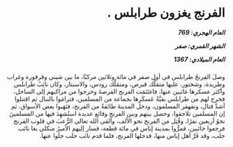 <h1 dir="rtl">الفرنج يغزون طرابلس .</h1>

<h5 dir="rtl">العام الهجري:  769

الشهر القمري: صفر

العام الميلادي: 1367</h5>

<p dir="rtl">وصلَ الفِرنجُ طرابلس في أول صفر في مائة وثلاثين مركبًا، ما بين شيني وقرقورة وغراب وطريدة، وشختور، عليها متمَلِّك قبرص، ومتمَلِّك رودس، والاسبتار، وكان نائِبُ طرابلس وأكثر عسكرها غائبين عنها، فاغتَنَمَت الفرنج الفرصةَ وخرجوا من مراكبهم إلى الساحل، فخرج لهم من طرابلس بقيَّةُ عَسكَرِها بجماعة من المسلمين، فترامَوا بالنبال ثم اقتتلوا أشدَّ قتال، وتقهقر المسلمون، ودخل المدينةَ طائفةٌ من الفرنج، فنَهَبوا بعض الأسواق، ثم إن المسلمين تلاحقوا، وحصل بينهم وبين الفرنج وقائع عديدة استُشهِدَ فيها من المسلمينَ نحوُ أربعين نفرًا، وقُتِل من الفرنج نحو الألف، وألقى الله تعالى الرُّعبَ في قلوب الفرنج فرجعوا خائبين، فمرُّوا بمدينة إياس في مائة قطعة، فسار إليهم الأميرُ منكلي بغا نائب حلب، وقد فَرَّ أهل إياس منها، فدخلها الفرنج، فلما قدم نائب حلب جلَوا عنها.</p></br>
